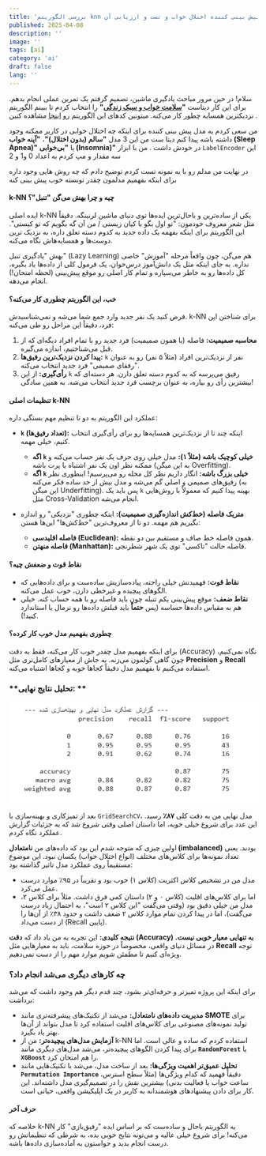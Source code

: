 ```yaml
---
title: 'بررسی الگوریتم knn و پیاده سازی مدل پیش بینی کننده اختلال خواب و تست و ارزیابی آن '
published: 2025-04-08
description: ''
image: ''
tags: [ai]
category: 'ai'
draft: false
lang: ''
---
```


سلام! در حین مرور مباحث یادگیری ماشین، تصمیم گرفتم یک تمرین عملی انجام بدهم. برای این کار دیتاست **"[سلامت خواب و سبک زندگی](https://www.kaggle.com/datasets/uom190346a/sleep-health-and-lifestyle-dataset)"** را انتخاب کردم تا ببینم الگوریتم نزدیکترین همسایه چطور کار می‌کنه.
میتونین کدهای این الگوریتم رو [اینجا](https://colab.research.google.com/drive/1RmQ6fNGe8b4KwWpOZO-epd1k4FxaMTgn?usp=sharing) مشاهده کنین .

من سعی کردم یه مدل پیش بینی کننده برای اینکه چه اختلال خوابی در کاربر ممکنه وجود داشته باشه پیدا کنم دیتا ست من این 3 مدل **"سالم (بدون اختلال)"**، **"آپنه خواب (Sleep Apnea)"** یا **"بی‌خوابی (Insomnia)"** در خودش داشت .
من با ابزار `LabelEncoder` این سه مقدار و مپ کردم به اعداد 0 و1 و 2

در نهایت من مدلم رو با یه نمونه تست کردم توضیح دادم که چه روش هایی وجود داره برای اینکه بفهمیم مدلمون چقدر تونسته خوب پیش بینی کنه

#### **k-NN چیه و چرا بهش می‌گن "تنبل"؟**

ایده اصلی k-NN یکی از ساده‌ترین و باحال‌ترین ایده‌ها توی دنیای ماشین لرنینگه. دقیقاً مثل شعر معروف خودمون: "تو اول بگو با کیان زیستی / من آن گه بگویم که تو کیستی". این الگوریتم برای اینکه بفهمه یک داده جدید به کدوم دسته تعلق داره، به نزدیک‌ ترین دوست‌ها و همسایه‌هاش نگاه می‌کنه.

بهش "یادگیری تنبل" (Lazy Learning) هم می‌گن، چون واقعاً مرحله "آموزش" خاصی نداره. به جای اینکه مثل یک دانش‌آموز درس‌خوان، یک فرمول کلی از داده‌ها یاد بگیره، کل داده‌ها رو به خاطر می‌سپاره و تمام کار اصلی رو موقع پیش‌بینی (لحظه امتحان!) انجام می‌دهه.

#### **خب، این الگوریتم چطوری کار می‌کنه؟**

فرض کنید یک نفر جدید وارد جمع شما می‌شه و نمی‌شناسیدش. k-NN برای شناختن این فرد، دقیقاً این مراحل رو طی می‌کنه:

1.  **محاسبه صمیمیت:** فاصله (یا همون صمیمیت) فرد جدید رو با تمام افراد دیگه‌ای که از قبل می‌شناختیم، اندازه می‌گیره.
2.  **پیدا کردن نزدیک‌ترین رفیق‌ها:** `k` نفر از نزدیک‌ترین افراد (مثلاً ۵ نفر) رو به عنوان "رفقای صمیمی" فرد جدید انتخاب می‌کنه.
3.  **رأی‌گیری:** از این `k` رفیق می‌پرسه که به کدوم دسته تعلق دارن. هر دسته‌ای که بیشترین رأی رو بیاره، به عنوان برچسب فرد جدید انتخاب می‌شه. به همین سادگی!

#### **تنظیمات اصلی k-NN**

عملکرد این الگوریتم به دو تا تنظیم مهم بستگی داره:

- **`k` (تعداد رفیق‌ها):** اینکه چند تا از نزدیک‌ترین همسایه‌ها رو برای رأی‌گیری انتخاب کنیم، خیلی مهمه.

  - **اگه `k` خیلی کوچیک باشه (مثلاً ۱):** مدل خیلی روی حرف یک نفر حساب می‌کنه و ممکنه نظر اون یک نفر اشتباه یا پرت باشه (به این میگن Overfitting).
  - **اگه `k` خیلی بزرگ باشه:** انگار داریم نظر کل محله رو می‌پرسیم! اینطوری نظر رفیق‌های صمیمی و اصلی گم می‌شه و مدل بیش از حد ساده فکر می‌کنه (به این میگن Underfitting). پس باید یک `k` بهینه پیدا کنیم که معمولاً با روش‌هایی مثل Cross-Validation انجام می‌شه.

- **متریک فاصله (خط‌کش اندازه‌گیری صمیمیت):** اینکه چطوری "نزدیکی" رو اندازه بگیریم هم مهمه. دو تا از معروف‌ترین "خط‌کش‌ها" این‌ها هستن:

  - **فاصله اقلیدسی (Euclidean):** همون فاصله خط صاف و مستقیم بین دو نقطه.
  - **فاصله منهتن (Manhattan):** فاصله حالت "تاکسی" توی یک شهر شطرنجی.

#### **نقاط قوت و ضعفش چیه؟**

- **نقاط قوت:** فهمیدنش خیلی راحته، پیاده‌سازیش ساده‌ست و برای داده‌هایی که الگوهای پیچیده و غیرخطی دارن، خوب عمل می‌کنه.
- **نقاط ضعف:** موقع پیش‌بینی یکم تنبله چون باید فاصله رو با همه حساب کنه. خیلی هم به مقیاس داده‌ها حساسه (پس **حتماً** باید قبلش داده‌ها رو نرمال یا استاندارد کنید!).

#### **چطوری بفهمیم مدل خوب کار کرده؟**

برای اینکه بفهمیم مدل چقدر خوب کار می‌کنه، فقط به دقت (Accuracy) نگاه نمی‌کنیم، چون گاهی گولمون می‌زنه. به جاش از معیارهای کامل‌تری مثل **Precision** و **Recall** استفاده می‌کنیم تا بفهمیم مدل دقیقاً کجاها خوبه و کجاها اشتباه می‌کنه.

### **تحلیل نتایج نهایی: **

![enter image description here](./knn-resualt.png)

بعد از تمیزکاری و بهینه‌سازی با `GridSearchCV`، مدل نهایی من به دقت کلی **۸۷٪** رسید. این عدد برای شروع خیلی خوبه، اما داستان اصلی وقتی شروع شد که به جزئیات گزارش عملکرد نگاه کردم.

اولین چیزی که متوجه شدم این بود که داده‌های من **نامتعادل (imbalanced)** بودند. یعنی تعداد نمونه‌ها برای کلاس‌های مختلف (انواع اختلال خواب) یکسان نبود. این موضوع مستقیماً روی عملکرد مدل تاثیر گذاشته بود:

- مدل من در تشخیص کلاس اکثریت (کلاس ۱) خوب بود و تقریباً در ۹۵٪ موارد درست عمل می‌کرد.
- اما برای کلاس‌های اقلیت (کلاس ۰ و ۲) داستان کمی فرق داشت. مثلاً برای کلاس ۲، مدل من خیلی دقیق بود (وقتی می‌گفت "این کلاس ۲ است"، به احتمال زیاد درست می‌گفت)، اما در پیدا کردن تمام موارد کلاس ۲ ضعف داشت و حدود ۳۸٪ از آن‌ها را از دست می‌داد (Recall پایین).

**نتیجه کلیدی:** این تجربه به من یاد داد که **دقت (Accuracy) به تنهایی معیار خوبی نیست.** در مسائل دنیای واقعی، مخصوصاً در حوزه سلامت، باید به معیارهایی مثل **Recall** توجه ویژه‌ای کنیم تا مطمئن شویم موارد مهم را از دست نمی‌دهیم.

### **چه کارهای دیگری می‌شد انجام داد؟**

برای اینکه این پروژه تمیزتر و حرفه‌ای‌تر بشود، چند قدم دیگر هم وجود داشت که می‌شد برداشت:

- **مدیریت داده‌های نامتعادل:** می‌شد از تکنیک‌های پیشرفته‌تری مانند **SMOTE** برای تولید نمونه‌های مصنوعی برای کلاس‌های اقلیت استفاده کرد تا مدل بتواند از آن‌ها بهتر یاد بگیرد.
- **آزمایش مدل‌های پیچیده‌تر:** من از k-NN استفاده کردم که ساده و عالی است. اما برای پیدا کردن الگوهای پیچیده‌تر، می‌شد مدل‌های دیگری مانند **`RandomForest`** یا **`XGBoost`** را هم امتحان کرد.
- **تحلیل عمیق‌تر اهمیت ویژگی‌ها:** بعد از ساخت مدل، می‌شد با تکنیک‌هایی مانند **`Permutation Importance`** دقیقاً فهمید که کدام ویژگی‌ها (مثلاً سطح استرس، ساعت خواب یا فعالیت بدنی) بیشترین نقش را در تصمیم‌گیری مدل داشته‌اند. این کار برای دادن پیشنهادهای هوشمندانه به کاربر در یک اپلیکیشن واقعی، حیاتی است.

#### **حرف آخر**

خلاصه که k-NN یه الگوریتم باحال و ساده‌ست که بر اساس ایده "رفیق‌بازی" کار می‌کنه! برای شروع خیلی عالیه و می‌تونه نتایج خوبی بده، به شرطی که تنظیماتش رو درست انجام بدید و حواستون به آماده‌سازی داده‌ها باشه.
